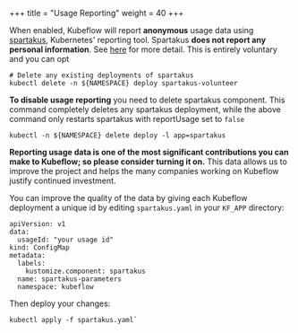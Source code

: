 +++
title = "Usage Reporting"
weight = 40
+++

When enabled, Kubeflow will report **anonymous** usage data using [spartakus](https://github.com/kubernetes-incubator/spartakus), Kubernetes' reporting tool. Spartakus **does not report any personal information**. See [here](https://github.com/kubernetes-incubator/spartakus) for more detail.
This is entirely voluntary and you can opt

```
# Delete any existing deployments of spartakus
kubectl delete -n ${NAMESPACE} deploy spartakus-volunteer
```

**To disable usage reporting** you need to delete spartakus component. 
This command completely deletes any spartakus deployment, while the above 
command only restarts spartakus with reportUsage set to `false`

```
kubectl -n ${NAMESPACE} delete deploy -l app=spartakus
```

**Reporting usage data is one of the most significant contributions you can make to Kubeflow; so please consider turning it on.** This data
allows us to improve the project and helps the many companies working on Kubeflow justify continued investment.

You can improve the quality of the data by giving each Kubeflow deployment a unique id by editing `spartakus.yaml` in your `KF_APP` directory:

```
apiVersion: v1
data:
  usageId: "your usage id"
kind: ConfigMap
metadata:
  labels:
    kustomize.component: spartakus
  name: spartakus-parameters
  namespace: kubeflow
```

Then deploy your changes:
```
kubectl apply -f spartakus.yaml`
```
